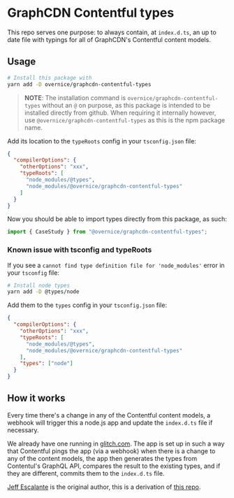 # GraphCDN Contentful types

This repo serves one purpose: to always contain, at `index.d.ts`, an up to date file with typings for all of GraphCDN's Contentful content models.

## Usage

```bash
# Install this package with
yarn add -D overnice/graphcdn-contentful-types
```

> **NOTE**: The installation command is `overnice/graphcdn-contentful-types` without an `@` on purpose, as this package is intended to be installed directly from github. When requiring it internally however, use `@overnice/graphcdn-contentful-types` as this is the npm package name.

Add its location to the `typeRoots` config in your `tsconfig.json` file:

```json
{
  "compilerOptions": {
    "otherOptions": "xxx",
    "typeRoots": [
      "node_modules/@types",
      "node_modules/@overnice/graphcdn-contentful-types"
    ]
  }
}
```

Now you should be able to import types directly from this package, as such:

```ts
import { CaseStudy } from "@overnice/graphcdn-contentful-types";
```

### Known issue with tsconfig and typeRoots

If you see a `cannot find type definition file for 'node_modules'` error in your `tsconfig` file:

```bash
# Install node types
yarn add -D @types/node
```

Add them to the `types` config in your `tsconfig.json` file:

```json
{
  "compilerOptions": {
    "otherOptions": "xxx",
    "typeRoots": [
      "node_modules/@types",
      "node_modules/@overnice/graphcdn-contentful-types"
    ],
    "types": ["node"]
  }
}
```

## How it works

Every time there's a change in any of the Contentful content models, a webhook will trigger this a node.js app and update the `index.d.ts` file if necessary.

We already have one running in [glitch.com](https://glitch.com/edit/#!/graphcdn-contentful-types). The app is set up in such a way that Contentful pings the app (via a webhook) when there is a change to any of the content models, the app then generates the types from Contentul's GraphQL API, compares the result to the existing types, and if they are different, commits them to the `index.d.ts` file.

[Jeff Escalante](https://github.com/jescalan) is the original author, this is a derivation of [this repo](https://github.com/hashicorp/dato-types).
